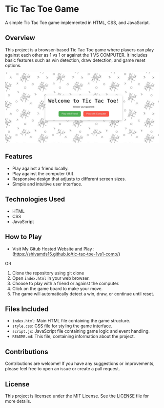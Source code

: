 # Tic Tac Toe Game

A simple Tic Tac Toe game implemented in HTML, CSS, and JavaScript.

## Overview

This project is a browser-based Tic Tac Toe game where players can play against each other as 1 vs 1 or against the 1 VS COMPUTER. It includes basic features such as win detection, draw detection, and game reset options.

![Tic Tac Toe Screenshot](./image/Startpage.jpg)

## Features

- Play against a friend locally.
- Play against the computer (AI).
- Responsive design that adjusts to different screen sizes.
- Simple and intuitive user interface.

## Technologies Used

- HTML
- CSS
- JavaScript

## How to Play

- Visit My Gitub Hosted Website and Play :
(https://shivamds15.github.io/tic-tac-toe-1vs1-comp/)

OR

1. Clone the repository using git clone
2. Open `index.html` in your web browser.
3. Choose to play with a friend or against the computer.
4. Click on the game board to make your move.
5. The game will automatically detect a win, draw, or continue until reset.

## Files Included

- `index.html`: Main HTML file containing the game structure.
- `style.css`: CSS file for styling the game interface.
- `script.js`: JavaScript file containing game logic and event handling.
- `README.md`: This file, containing information about the project.

## Contributions

Contributions are welcome! If you have any suggestions or improvements, please feel free to open an issue or create a pull request.

## License

This project is licensed under the MIT License. See the [LICENSE](LICENSE) file for more details.
